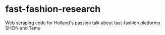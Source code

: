 # fast-fashion-research
Web scraping code for Holland's passion talk about fast-fashion platforms SHEIN and Temu
